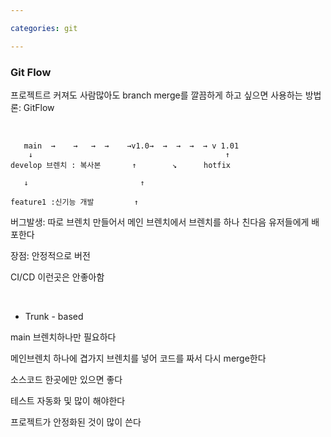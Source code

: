 ```yaml
---

categories: git

---
```

### Git Flow

프로젝트르 커져도 사람많아도 branch merge를 깔끔하게 하고 싶으면 사용하는 방법론: GitFlow

&nbsp;

```
   main  →    →   →  →    →v1.0→  →  →  →  → v 1.01 
    ↓                                           ↑
develop 브렌치 : 복사본       ↑        ↘      hotfix

   ↓                         ↑

feature1 :신기능 개발         ↑
```
버그발생: 따로 브렌치 만들어서 메인 브렌치에서 브렌치를 하나 친다음 유저들에게 배포한다 

장점: 안정적으로 버전 

CI/CD 이런곳은 안좋아함 


&nbsp;

- Trunk - based 

main 브렌치하나만 필요하다 



메인브렌치 하나에 겹가지 브렌치를 넣어 코드를 짜서 다시 merge한다 

소스코드 한곳에만 있으면 좋다 

테스트 자동화 및 많이 해야한다 


프로젝트가 안정화된 것이 많이 쓴다 


